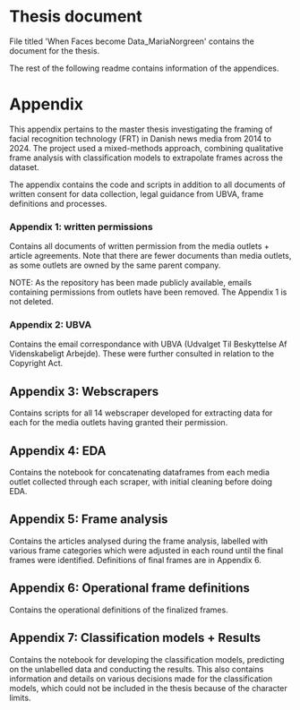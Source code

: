 # Thesis document

File titled 'When Faces become Data_MariaNorgreen' contains the document for the thesis. 

The rest of the following readme contains information of the appendices. 



# Appendix 

This appendix pertains to the master thesis investigating the framing of facial recognition technology (FRT) in Danish news media from 2014 to 2024. 
The project used a mixed-methods approach, combining qualitative frame analysis with classification models to extrapolate frames across the dataset. 

The appendix contains the code and scripts in addition to all documents of written consent for data collection, legal guidance from UBVA, frame definitions and processes. 


### Appendix 1: written permissions
Contains all documents of written permission from the media outlets + article agreements. 
Note that there are fewer documents than media outlets, as some outlets are owned by the same parent company.

NOTE: As the repository has been made publicly available, emails containing permissions from outlets have been removed. The Appendix 1 is not deleted. 

### Appendix 2: UBVA
Contains the email correspondance with UBVA (Udvalget Til Beskyttelse Af Videnskabeligt Arbejde). 
These were further consulted in relation to the Copyright Act.

## Appendix 3: Webscrapers
Contains scripts for all 14 webscraper developed for extracting data for each for the media outlets having granted their permission. 

## Appendix 4: EDA
Contains the notebook for concatenating dataframes from each media outlet collected through each scraper, with initial cleaning before doing EDA.

## Appendix 5: Frame analysis
Contains the articles analysed during the frame analysis, labelled with various frame categories which were adjusted in each round until the final frames were identified. 
Definitions of final frames are in Appendix 6.

## Appendix 6: Operational frame definitions
Contains the operational definitions of the finalized frames. 

## Appendix 7: Classification models + Results
Contains the notebook for developing the classification models, predicting on the unlabelled data and conducting the results. 
This also contains information and details on various decisions made for the classification models, which could not be included in the thesis because of the character limits.




